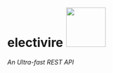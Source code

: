 # electivire <img src="https://media.pokemoncentral.it/wiki/2/29/Sprxymsh466.gif" width="90" height="90">
*An Ultra-fast REST API*
